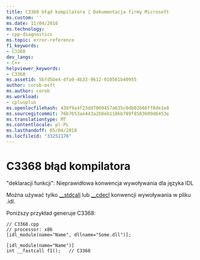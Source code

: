 ```yaml
---
title: C3368 błąd kompilatora | Dokumentacja firmy Microsoft
ms.custom: ''
ms.date: 11/04/2016
ms.technology:
- cpp-diagnostics
ms.topic: error-reference
f1_keywords:
- C3368
dev_langs:
- C++
helpviewer_keywords:
- C3368
ms.assetid: 5bfd5be4-dfa9-4b33-9612-010561b40955
author: corob-msft
ms.author: corob
ms.workload:
- cplusplus
ms.openlocfilehash: 438f9a4f23dd7069457a635c0db02b66ff8de1e8
ms.sourcegitcommit: 76b7653ae443a2b8eb1186b789f8503609d6453e
ms.translationtype: MT
ms.contentlocale: pl-PL
ms.lasthandoff: 05/04/2018
ms.locfileid: "33251176"
---
```

# <a name="compiler-error-c3368"></a>C3368 błąd kompilatora
"deklaracji funkcji": Nieprawidłowa konwencja wywoływania dla języka IDL  
  
 Można używać tylko [__stdcall](../../cpp/stdcall.md) lub [__cdecl](../../cpp/cdecl.md) konwencji wywoływania w pliku .idl.  
  
 Poniższy przykład generuje C3368:  
  
```  
// C3368.cpp  
// processor: x86  
[idl_module(name="Name", dllname="Some.dll")];  
  
[idl_module(name="Name")]  
int __fastcall f1();   // C3368  
```